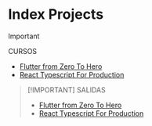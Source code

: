 # Index Projects

>[!IMPORTANT]
> CURSOS
> * [Flutter from Zero To Hero](Courses/Flutter_From_Zero_To_Hero/index.md)
> * [React Typescript For Production](Courses/React_Typescript_For_Production/index.md)

>[!IMPORTANT] SALIDAS
>
> * [Flutter from Zero To Hero](Courses/Flutter_From_Zero_To_Hero/index.md)
> * [React Typescript For Production](Courses/React_Typescript_For_Production/index.md)
